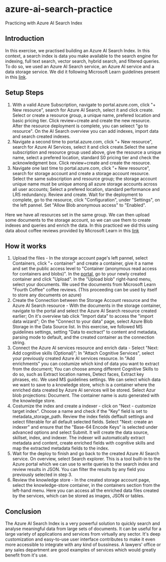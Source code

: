 # azure-ai-search-practice
Practicing with Azure AI Search Index

## Introduction
In this exercise, we practised building an Azure AI Search Index. In this context, a search index is data you make available to the search engine for indexing, full text search, vector search, hybrid search, and filtered queries. To do so, we used an Azure AI Search service, an Azure AI service and a data storage service. We did it following Microsoft Learn guidelines present in this [link](https://aka.ms/ai900-ai-search).

## Setup Steps
1. With a valid Azure Subscription, navigate to portal.azure.com, click "+ New resource", search for Azure AI Search, select it and click create. Select or create a resource group, a unique name, prefered location and basic pricing tier. Click review+create and create the new resource. After the resource deployment is complete, you can seleect "go to resource". On the AI Search overview you can add indexes, import data and search created indexes.
2. Navigate a second time to portal.azure.com, click "+ New resource", search for Azure AI Services, select it and click create.Select the same subscription and resource group used above, give the resource a unique name, select a prefered location, standard S0 pricing tier and check the acknowledgment box. Click review+create and create the resource.
3. Navigate one last time to portal.azure.com, click "+ New resource", search for storage account and create a storage account resource. Select the same subscription and resource group; the storage account unique name must be unique among all azure storage accounts across all user accounts; Select a prefered location, standard performance and LRS redundancy. Review and create. Wait for the deployment to complete, go to the resource, click "Configuration", under "Settings", on the left pannel. Set "Allow Blob anonymous access" to "Enabled".

Here we have all resources set in the same group. We can then upload some documents to the storage account, so we can use them to create indexes and queries and enrich the data. In this practiced we did this using data about coffee reviews provided by Microsoft Learn in this [link](https://aka.ms/mslearn-coffee-reviews)

## How it works
1. Upload the files - In the storage account page's left pannel, select Containers, click "+ container" and create a container, give it a name and set the public access level to "Container (anonymous read access for containers and blobs)". In the [portal](portal.azure.com), go to your newly created container and click "Upload". In the "Upload blob" right-hand menu, select your documents. We used the documents from Microsoft Learn "Fourth Coffee" coffee reviews. (This proceeding can be used by itself to store any documents on azure)
2. Create the Connection between the Storage Account resource and the Azure AI Search resource - With the documents in the storage container, navigate to the portal and select the Azure AI Search resource created earlier; On it's overview tab click "Import data" to access the "import data wizard"; On the "Connect to your data" page, select Azure Blob Storage in the Data Source list. In this exercise, we followed MS guidelines settings, setting "Data to exctract" to content and metadata, parsing mode to default, and the created container as the connection string.
3. Connect the Azure AI services resource and enrich data - Select "Next: Add cognitive skills (Optional)"; In "Attach Cognitive Services", select your previously created Azure AI services resource. In "Add enrichments" you can costumize which kind of data you want to extract from the document; You can choose among different Cognitive Skills to do so, such as Extract location names, Detect faces, Extract key phrases, etc. We used MS guidelines settings. We can select which data we want to save to a knowledge store, which is a container where the enriched data created by Azure AI services will be stored. Select Azur blob projections: Document. The container name is auto generated with the knowledge store.
4. Costumize the index and create a indexer - click on "Next - customize target index". Choose a name and check if the "Key" field is set to metadata_storage_path. Review the index fields deffault settings and select filterable for all default selected fields. Select "Next: create an indexer" and ensure that the "Base-64 Encode Keys" is selected under advanced options and select Submit. It will create the data source, skillset, index, and indexer. The indexer will automatically extract metadata and content, create enriched fields with cognitive skills and map the extracted metadata fields to the index.
5. Wait for the deploy to finish and go back to the created Azure AI Search service. On overview, select Search explorer. This is a tool built-in to the Azure portal which we can use to write queries to the search index and review results in JSON. You can filter the results by any field you previously selected in step 3.
6. Review the knowledge store - In the created storage account page, select the knowledge-store container, in the containers section from the left-hand menu. Here you can access all the enriched data files created by the services, which can be stored as images, JSON or tables.

## Conclusion
The Azure AI Search Index is a very powerful solution to quickly search and analyse meaningful data from large sets of documents. It can be useful for a large variety of applications and services from virtually any sector. It's deep customization and easy-to-use user interface contributes to make it even more accessible to integrate with any kind of bussiness. A lawyers' office or any sales department are good examples of services which would greatly benefit from it's use.
